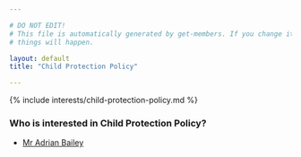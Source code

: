 ```yaml
---

# DO NOT EDIT!
# This file is automatically generated by get-members. If you change it, bad
# things will happen.

layout: default
title: "Child Protection Policy"

---
```


{% include interests/child-protection-policy.md %}

### Who is interested in Child Protection Policy?


* [Mr Adrian Bailey](members/mr-adrian-bailey.html)
